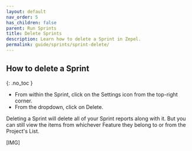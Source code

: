 ```yaml
---
layout: default
nav_order: 5
has_children: false
parent: Run Sprints
title: Delete Sprints
description: Learn how to delete a Sprint in Zepel.
permalink: guide/sprints/sprint-delete/
---
```

## How to delete a Sprint
{: .no_toc }

- From within the Sprint, click on the Settings icon from the top-right corner.
- From the dropdown, click on Delete.

Deleting a Sprint will delete all of your Sprint reports along with it. But you can still view the items from whichever Feature they belong to or from the Project's List.

[IMG]